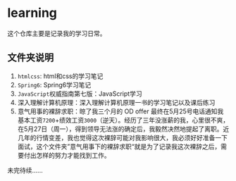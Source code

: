 # learning

这个仓库主要是记录我的学习日常。

## 文件夹说明

1. `htmlcss`: html和css的学习笔记
2. `Spring6`: Spring6学习笔记
3. `JavaScript`权威指南第七版：JavaScript学习
4. 深入理解计算机原理：深入理解计算机原理一书的学习笔记以及课后练习
5. 意气用事的裸辞求职：晾了我三个月的 OD offer 最终在5月25号电话通知我基本工资`7200`+绩效工资`3000`（逆天）。经历了三年没涨薪的我，心里很不爽，在5月27日（周一），得到领导无法涨的确定后，我毅然决然地提起了离职。近几年的行情变差，我也觉得这次裸辞可能对我影响很大，我必须好好准备一下面试，这个文件夹”意气用事下的裸辞求职“就是为了记录我这次裸辞之后，需要付出怎样的努力才能找到工作。

未完待续......
